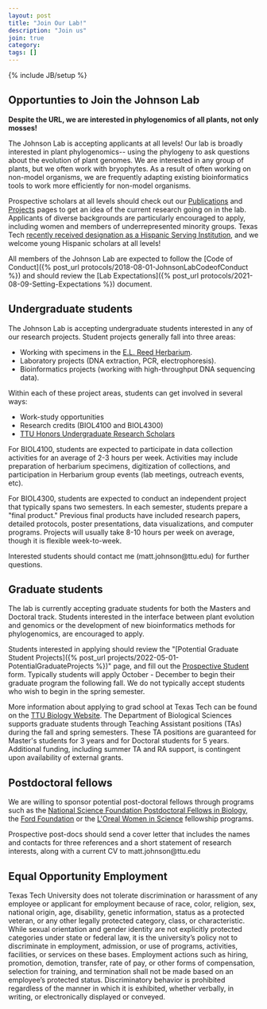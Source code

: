 ```yaml
---
layout: post
title: "Join Our Lab!"
description: "Join us"
join: true
category:
tags: []
---
```

{% include JB/setup %}

## Opportunties to Join the Johnson Lab

<a name="purpose"></a>

**Despite the URL, we are interested in phylogenomics of all plants, not only mosses!**

The Johnson Lab is accepting applicants at all levels! Our lab is broadly interested in plant phylogenomics-- using the phylogeny to ask questions about the evolution of plant genomes. We are interested in any group of plants, but we often work with bryophytes. As a result of often working on non-model organisms, we are frequently adapting existing bioinformatics tools to work more efficiently for non-model organisms. 

Prospective scholars at all levels should check out our [Publications](/papers) and [Projects](/projects) pages to get an idea of the current research going on in the lab. Applicants of diverse backgrounds are particularly encouraged to apply, including women and members of underrepresented minority groups. Texas Tech [recently received designation as a Hispanic Serving Institution](http://today.ttu.edu/posts/2017/09/hispanic-serving-institution), and we welcome young Hispanic scholars at all levels!

All members of the Johnson Lab are expected to follow the [Code of Conduct]({% post_url protocols/2018-08-01-JohnsonLabCodeofConduct %}) and should review the [Lab Expectations]({% post_url protocols/2021-08-09-Setting-Expectations %}) document.

## Undergraduate students

The Johnson Lab is accepting undergraduate students interested in any of our research projects. Student projects generally fall into three areas:
 
* Working with specimens in the [E.L. Reed Herbarium](/herbarium).
* Laboratory projects (DNA extraction, PCR, electrophoresis).
* Bioinformatics projects (working with high-throughput DNA sequencing data).

Within each of these project areas, students can get involved in several ways:

* Work-study opportunities
* Research credits (BIOL4100 and BIOL4300)
* [TTU Honors Undergraduate Research Scholars](http://www.depts.ttu.edu/honors/academicsandenrichment/urs/)

For BIOL4100, students are expected to participate in data collection activities for an average of 2-3 hours per week. Activities may include preparation of herbarium specimens, digitization of collections, and participation in Herbarium group events (lab meetings, outreach events, etc).

For BIOL4300, students are expected to conduct an independent project that typically spans two semesters. In each semester, students prepare a "final product." Previous final products have included research papers, detailed protocols, poster presentations, data visualizations, and computer programs. Projects will usually take 8-10 hours per week on average, though it is flexible week-to-week.

Interested students should contact me (matt.johnson<span style="display:none">obfuscate</span>@ttu.edu) for further questions.


## Graduate students

The lab is currently accepting graduate students for both the Masters and Doctoral track. Students interested in the interface between plant evolution and genomics or the development of new bioinformatics methods for phylogenomics, are encouraged to apply. 

Students interested in applying should review the "[Potential Graduate Student Projects]({% post_url projects/2022-05-01-PotentialGraduateProjects %})" page, and fill out the [Prospective Student](https://forms.gle/H2c4uY4qF3a9sfnYA) form. Typically students will apply October - December to begin their graduate program the following fall. We do not typically accept students who wish to begin in the spring semester.

More information about applying to grad school at Texas Tech can be found on the [TTU Biology Website](http://www.depts.ttu.edu/biology/Graduate/graduatestudies.php). The Department of Biological Sciences supports graduate students through Teaching Assistant positions (TAs) during the fall and spring semesters. These TA positions are guaranteed for Master's students for 3 years and for Doctoral students for 5 years. Additional funding, including summer TA and RA support, is contingent upon availability of external grants.

## Postdoctoral fellows

We are willing to sponsor potential post-doctoral fellows through programs such as the [National Science Foundation Postdoctoral Fellows in Biology](https://www.nsf.gov/funding/pgm_summ.jsp?pims_id=503622&org=NSF), the [Ford Foundation](http://sites.nationalacademies.org/pga/fordfellowships/pga_047960) or the [L'Oreal Women in Science](http://www.lorealusa.com/csr-commitments/the-l%E2%80%99or%C3%A9al-corporate-foundation/science/l%E2%80%99or%C3%A9al-usa-for-women-in-science-program) fellowship programs. 

Prospective post-docs should send a cover letter that includes the names and contacts for three references and a short statement of research interests, along with a current CV to matt.johnson<span style="display:none">obfuscate</span>@ttu.edu

## Equal Opportunity Employment

Texas Tech University does not tolerate discrimination or harassment of any employee or applicant for
employment because of race, color, religion, sex, national origin, age, disability, genetic
information, status as a protected veteran, or any other legally protected category, class, or
characteristic. While sexual orientation and gender identity are not explicitly protected
categories under state or federal law, it is the university’s policy not to discriminate in
employment, admission, or use of programs, activities, facilities, or services on these
bases. Employment actions such as hiring, promotion, demotion, transfer, rate of pay, or
other forms of compensation, selection for training, and termination shall not be made
based on an employee’s protected status. Discriminatory behavior is prohibited regardless
of the manner in which it is exhibited, whether verbally, in writing, or electronically
displayed or conveyed.



